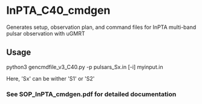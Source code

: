 # InPTA_C40_cmdgen
Generates setup, observation plan, and command files for InPTA multi-band pulsar observation with uGMRT

## Usage
python3 gencmdfile_v3_C40.py -p pulsars_Sx.in [-i] myinput.in

Here, 'Sx' can be wither 'S1' or 'S2'

### See SOP_InPTA_cmdgen.pdf for detailed documentation
